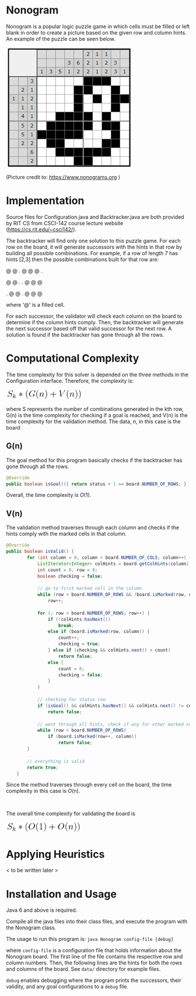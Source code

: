 # Nonogram

Nonogram is a popular logic puzzle game in which cells must be filled
or left blank in order to create a picture based on the given row and
column hints. An example of the puzzle can be seen below.

![nono_puzzle](https://github.com/awallien/bt_playground/blob/master/nonogram/doc/nono_puzzle.PNG)

(Picture credit to: https://www.nonograms.org )

# Implementation

Source files for Configuration.java and Backtracker.java are both provided by
RIT CS from CSCI-142 course lecture website (https://cs.rit.edu/~csci142/).

The backtracker will find only one solution to this puzzle game. For each row
on the board, it will generate successors with the hints in that row by building 
all possible combinations. For example, if a row of length 7 has hints [2,3]
then the possible combinations built for that row are:

@ @ . @ @ @ .

@ @ . . @ @ @

. @ @ . @ @ @

where '@' is a filled cell.

For each successor, the validator will check each column on the board to
determine if the column hints comply. Then, the backtracker will generate
the next successor based off that valid successor for the next row. A solution
is found if the backtracker has gone through all the rows.

# Computational Complexity

The time complexity for this solver is depended on the three methods
in the Configuration interface. Therefore, the complexity is:

![eqn total complexity](https://github.com/awallien/bt_playground/blob/master/nonogram/doc/eqn_total_cpx.png)

where S represents the number of combinations generated in the kth row, G(n) is the time
complexity for checking if a goal is reached, and V(n) is the time complexity
for the validation method. The data, *n*, in this case is the board 

## G(n)

The goal method for this program basically checks if the backtracker
has gone through all the rows. 

```java
@Override 
public boolean isGoal(){ return status + 1 == board.NUMBER_OF_ROWS; }
```

Overall, the time complexity is *O*(1).

## V(n)

The validation method traverses through each column and checks if the
hints comply with the marked cells in that column. 

```java
@Override
public boolean isValid() {
        for (int column = 0; column < board.NUMBER_OF_COLS; column++) {
            ListIterator<Integer> colHints = board.getColHints(column).listIterator();
            int count = 0, row = 0;
            boolean checking = false;

            // go to first marked cell in the column
            while (row < board.NUMBER_OF_ROWS && !board.isMarked(row, column))
                row++;

            for (; row < board.NUMBER_OF_ROWS; row++) {
                if (!colHints.hasNext())
                    break;
                else if (board.isMarked(row, column)) {
                    count++;
                    checking = true;
                } else if (checking && colHints.next() < count)
                    return false;
                else {
                    count = 0;
                    checking = false;
                }
            }

            // checking for status row
            if (isGoal() && colHints.hasNext() && colHints.next() != count)
                return false;

            // went through all hints, check if any for other marked cells in column
            while (row < board.NUMBER_OF_ROWS)
                if (board.isMarked(row++, column))
                    return false;
        }

        // everything is valid
        return true;
    }
```

Since the method traverses through every cell on the board, the
time complexity in this case is *O*(n).

<br/>

The overall time complexity for validating the board is

![total_cpx_2](https://github.com/awallien/bt_playground/blob/master/nonogram/doc/total_cpx_2.png)


 
# Applying Heuristics
< to be written later >

# Installation and Usage

Java 6 and above is required.

Compile all the java files into their class files, and execute
the program with the Nonogram class.

The usage to run this program is:
```java Nonogram config-file [debug]```

where ```config-file``` is a configuration file that holds
information about the Nonogram board. The first line of the file
contains the respective row and column numbers. Then, the following
lines are the hints for both the rows and columns of the board.
See ```data/``` directory for example files. 

```debug``` enables debugging where the program prints the
successors, their validity, and any goal configurations to a
```debug``` file.
